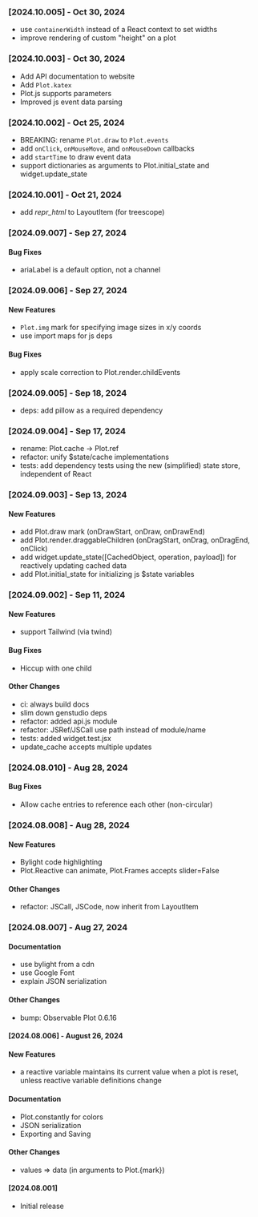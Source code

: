 ### [2024.10.005] - Oct 30, 2024

- use `containerWidth` instead of a React context to set widths
- improve rendering of custom "height" on a plot

### [2024.10.003] - Oct 30, 2024

- Add API documentation to website
- Add `Plot.katex`
- Plot.js supports parameters
- Improved js event data parsing

### [2024.10.002] - Oct 25, 2024

- BREAKING: rename `Plot.draw` to `Plot.events`
- add `onClick`, `onMouseMove`, and `onMouseDown` callbacks
- add `startTime` to draw event data
- support dictionaries as arguments to Plot.initial_state and widget.update_state

### [2024.10.001] - Oct 21, 2024

- add _repr_html_ to LayoutItem (for treescope)

### [2024.09.007] - Sep 27, 2024

#### Bug Fixes
- ariaLabel is a default option, not a channel

### [2024.09.006] - Sep 27, 2024

#### New Features
- `Plot.img` mark for specifying image sizes in x/y coords
- use import maps for js deps

#### Bug Fixes
- apply scale correction to Plot.render.childEvents

### [2024.09.005] - Sep 18, 2024

- deps: add pillow as a required dependency

### [2024.09.004] - Sep 17, 2024

- rename: Plot.cache -> Plot.ref
- refactor: unify $state/cache implementations
- tests: add dependency tests using the new (simplified) state store, independent of React

### [2024.09.003] - Sep 13, 2024

#### New Features
- add Plot.draw mark (onDrawStart, onDraw, onDrawEnd)
- add Plot.render.draggableChildren (onDragStart, onDrag, onDragEnd, onClick)
- add widget.update_state([CachedObject, operation, payload]) for reactively updating cached data
- add Plot.initial_state for initializing js $state variables

### [2024.09.002] - Sep 11, 2024

#### New Features
- support Tailwind (via twind)

#### Bug Fixes
- Hiccup with one child

#### Other Changes
- ci: always build docs
- slim down genstudio deps
- refactor: added api.js module
- refactor: JSRef/JSCall use path instead of module/name
- tests: added widget.test.jsx
- update_cache accepts multiple updates

### [2024.08.010] - Aug 28, 2024

#### Bug Fixes
- Allow cache entries to reference each other (non-circular)


### [2024.08.008] - Aug 28, 2024

#### New Features
- Bylight code highlighting
- Plot.Reactive can animate, Plot.Frames accepts slider=False

#### Other Changes
- refactor: JSCall, JSCode, now inherit from LayoutItem

### [2024.08.007] - Aug 27, 2024

#### Documentation
- use bylight from a cdn
- use Google Font
- explain JSON serialization

#### Other Changes
- bump: Observable Plot 0.6.16

#### [2024.08.006] - August 26, 2024

#### New Features
- a reactive variable maintains its current value when a plot is reset, unless reactive variable definitions change

#### Documentation
- Plot.constantly for colors
- JSON serialization
- Exporting and Saving

#### Other Changes
- values => data (in arguments to Plot.{mark})

#### [2024.08.001]

- Initial release
